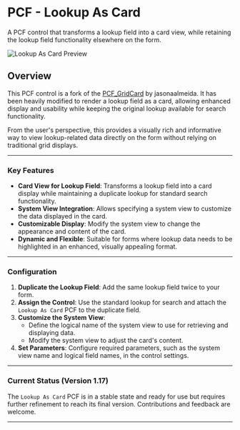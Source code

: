 # PCF - Lookup As Card  
A PCF control that transforms a lookup field into a card view, while retaining the lookup field functionality elsewhere on the form.

![Lookup As Card Preview](https://github.com/user-attachments/assets/7c0a806b-a530-4932-936c-3772963405a0)

## Overview  
This PCF control is a fork of the [PCF_GridCard](https://github.com/jasonaalmeida/PCF_GridCard) by jasonaalmeida. It has been heavily modified to render a lookup field as a card, allowing enhanced display and usability while keeping the original lookup available for search functionality.

From the user's perspective, this provides a visually rich and informative way to view lookup-related data directly on the form without relying on traditional grid displays.

---

### Key Features  
- **Card View for Lookup Field**: Transforms a lookup field into a card display while maintaining a duplicate lookup for standard search functionality.  
- **System View Integration**: Allows specifying a system view to customize the data displayed in the card.  
- **Customizable Display**: Modify the system view to change the appearance and content of the card.  
- **Dynamic and Flexible**: Suitable for forms where lookup data needs to be highlighted in an enhanced, visually appealing format.

---

### Configuration  

1. **Duplicate the Lookup Field**: Add the same lookup field twice to your form.  
2. **Assign the Control**: Use the standard lookup for search and attach the `Lookup As Card` PCF to the duplicate field.  
3. **Customize the System View**:  
   - Define the logical name of the system view to use for retrieving and displaying data.  
   - Modify the system view to adjust the card's content.  
4. **Set Parameters**: Configure required parameters, such as the system view name and logical field names, in the control settings.  

---

### Current Status (Version 1.17)  
The `Lookup As Card` PCF is in a stable state and ready for use but requires further refinement to reach its final version. Contributions and feedback are welcome.  

---
